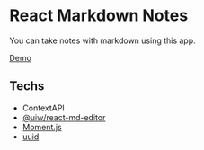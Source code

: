 # React Markdown Notes

You can take notes with markdown using this app.

[Demo](https://react-markdown-ersincakmak.netlify.app/)

## Techs

- ContextAPI
- [@uiw/react-md-editor](https://www.npmjs.com/package/@uiw/react-md-editor)
- [Moment.js](https://momentjs.com/docs/)
- [uuid](https://www.npmjs.com/package/uuid)
